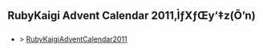 ## RubyKaigi Advent Calendar 2011‚ÌƒXƒŒy‘‡z(Õ’n)

- \> [RubyKaigiAdventCalendar2011](RubyKaigiAdventCalendar2011.html)
